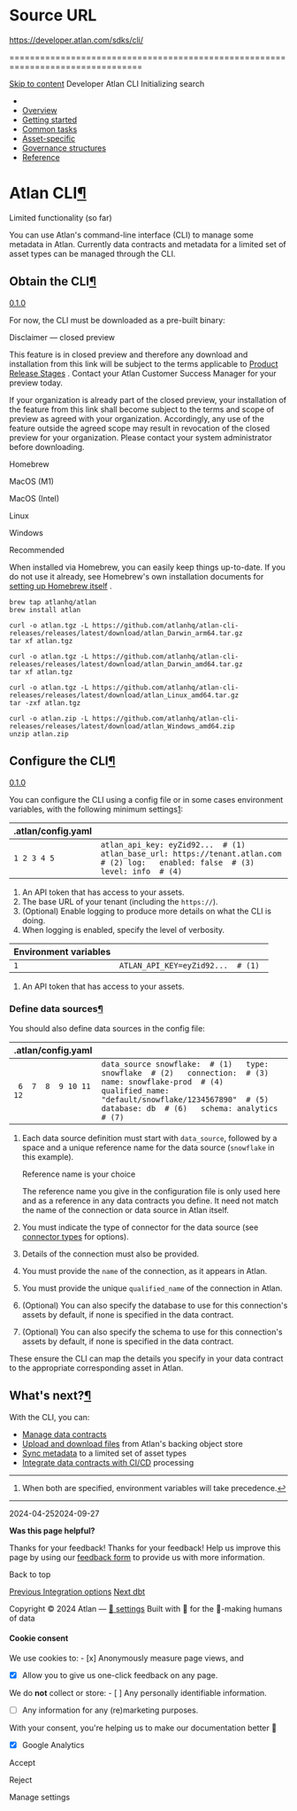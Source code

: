 # Source URL
https://developer.atlan.com/sdks/cli/

================================================================================

<!--
canonical: https://developer.atlan.com/sdks/cli/
meta-content-security-policy: object-src 'none'; base-uri 'self'; manifest-src 'self'; media-src 'self';
meta-description: You can use Atlan's command-line interface (CLI) to manage metadata in Atlan.
meta-generator: mkdocs-1.6.1, mkdocs-material-9.6.14
meta-og-description: You can use Atlan's command-line interface (CLI) to manage metadata in Atlan.
meta-og-image: https://developer.atlan.com/assets/images/social/sdks/cli.png
meta-og-image-height: 630
meta-og-image-type: image/png
meta-og-image-width: 1200
meta-og-title: Atlan CLI - Developer
meta-og-type: website
meta-og-url: https://developer.atlan.com/sdks/cli/
meta-twitter:card: summary_large_image
meta-twitter:description: You can use Atlan's command-line interface (CLI) to manage metadata in Atlan.
meta-twitter:image: https://developer.atlan.com/assets/images/social/sdks/cli.png
meta-twitter:title: Atlan CLI - Developer
meta-viewport: width=device-width,initial-scale=1
title: Atlan CLI - Developer
-->

[Skip to content](#atlan-cli) Developer Atlan CLI Initializing search 

* 
* [Overview](../..)
* [Getting started](../../getting-started/)
* [Common tasks](../../snippets/)
* [Asset\-specific](../../patterns/)
* [Governance structures](../../governance/)
* [Reference](../../reference/)

Atlan CLI[¶](#atlan-cli "Permanent link")
=========================================

Limited functionality (so far)

You can use Atlan's command\-line interface (CLI) to manage some metadata in Atlan. Currently data contracts and metadata for a limited set of asset types can be managed through the CLI.

Obtain the CLI[¶](#obtain-the-cli "Permanent link")
---------------------------------------------------

[0\.1\.0](https://github.com/atlanhq/atlan-cli/releases/tag/v0.1.0 "Minimum version")

For now, the CLI must be downloaded as a pre\-built binary:

Disclaimer — closed preview

This feature is in closed preview and therefore any download and installation from this link will be subject to the terms applicable to [Product Release Stages](https://ask.atlan.com/hc/en-us/articles/7354918064783-Product-release-stages#h_01HW5DQK658B49YE5FM11RQMZ4) . Contact your Atlan Customer Success Manager for your preview today.

If your organization is already part of the closed preview, your installation of the feature from this link shall become subject to the terms and scope of preview as agreed with your organization. Accordingly, any use of the feature outside the agreed scope may result in revocation of the closed preview for your organization. Please contact your system administrator before downloading.

Homebrew

MacOS (M1\)

MacOS (Intel)

Linux

Windows

Recommended

When installed via Homebrew, you can easily keep things up\-to\-date. If you do not use it already, see Homebrew's own installation documents for [setting up Homebrew itself](https://docs.brew.sh/Installation) .

```
brew tap atlanhq/atlan
brew install atlan

```

```
curl -o atlan.tgz -L https://github.com/atlanhq/atlan-cli-releases/releases/latest/download/atlan_Darwin_arm64.tar.gz
tar xf atlan.tgz

```

```
curl -o atlan.tgz -L https://github.com/atlanhq/atlan-cli-releases/releases/latest/download/atlan_Darwin_amd64.tar.gz
tar xf atlan.tgz

```

```
curl -o atlan.tgz -L https://github.com/atlanhq/atlan-cli-releases/releases/latest/download/atlan_Linux_amd64.tar.gz
tar -zxf atlan.tgz

```

```
curl -o atlan.zip -L https://github.com/atlanhq/atlan-cli-releases/releases/latest/download/atlan_Windows_amd64.zip
unzip atlan.zip

```

Configure the CLI[¶](#configure-the-cli "Permanent link")
---------------------------------------------------------

[0\.1\.0](https://github.com/atlanhq/atlan-cli/releases/tag/v0.1.0 "Minimum version")

You can configure the CLI using a config file or in some cases environment variables, with the following minimum settings[1](#fn:1):

| .atlan/config.yaml | |
| --- | --- |
| ``` 1 2 3 4 5 ``` | ``` atlan_api_key: eyZid92...  # (1) atlan_base_url: https://tenant.atlan.com  # (2) log:   enabled: false  # (3)   level: info  # (4)  ``` |

1. An API token that has access to your assets.
2. The base URL of your tenant (including the `https://`).
3. (Optional) Enable logging to produce more details on what the CLI is doing.
4. When logging is enabled, specify the level of verbosity.

| Environment variables | |
| --- | --- |
| ``` 1 ``` | ``` ATLAN_API_KEY=eyZid92...  # (1)  ``` |

1. An API token that has access to your assets.

### Define data sources[¶](#define-data-sources "Permanent link")

You should also define data sources in the config file:

| .atlan/config.yaml | |
| --- | --- |
| ```  6  7  8  9 10 11 12 ``` | ``` data_source snowflake:  # (1)   type: snowflake  # (2)   connection:  # (3)     name: snowflake-prod  # (4)     qualified_name: "default/snowflake/1234567890"  # (5)   database: db  # (6)   schema: analytics  # (7)  ``` |

1. Each data source definition must start with `data_source`, followed by a space and a unique reference name for the data source (`snowflake` in this example).

    Reference name is your choice

    The reference name you give in the configuration file is only used here and as a reference in any data contracts you define. It need not match the name of the connection or data source in Atlan itself.
2. You must indicate the type of connector for the data source (see [connector types](../../models/connectortypes/) for options).
3. Details of the connection must also be provided.
4. You must provide the `name` of the connection, as it appears in Atlan.
5. You must provide the unique `qualified_name` of the connection in Atlan.
6. (Optional) You can also specify the database to use for this connection's assets by default, if none is specified in the data contract.
7. (Optional) You can also specify the schema to use for this connection's assets by default, if none is specified in the data contract.

These ensure the CLI can map the details you specify in your data contract to the appropriate corresponding asset in Atlan.

What's next?[¶](#whats-next "Permanent link")
---------------------------------------------

With the CLI, you can:

* [Manage data contracts](../../snippets/datacontract/)
* [Upload and download files](../../snippets/files/) from Atlan's backing object store
* [Sync metadata](../../snippets/datacontract/manage/#sync-metadata) to a limited set of asset types
* [Integrate data contracts with CI/CD](../../snippets/datacontract/manage/#managing-via-cicd) processing

---

1. When both are specified, environment variables will take precedence.[↩](#fnref:1 "Jump back to footnote 1 in the text")

---

2024\-04\-252024\-09\-27

**Was this page helpful?**

Thanks for your feedback! Thanks for your feedback! Help us improve this page by using our [feedback form](https://docs.google.com/forms/d/e/1FAIpQLScfoq7vqEn8S4QvN0ehPp0MRy6WYK5x-okJDqD69lHgoPPWtg/viewform?usp=pp_url&entry.1800719315=/sdks/cli/) to provide us with more information. 

Back to top

[Previous Integration options](../) [Next dbt](../dbt/) 

Copyright © 2024 Atlan — [🍪 settings](#__consent) 
Built with 💙 for the 🤖\-making humans of data 

#### Cookie consent

We use cookies to: - [x] Anonymously measure page views, and
- [x] Allow you to give us one\-click feedback on any page.

 We do **not** collect or store: - [ ] Any personally identifiable information.
- [ ] Any information for any (re)marketing purposes.

 With your consent, you're helping us to make our documentation better 💙

- [x] Google Analytics

Accept

Reject

Manage settings

